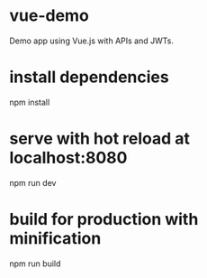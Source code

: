 # vue-demo

Demo app using Vue.js with APIs and JWTs.

# install dependencies
npm install

# serve with hot reload at localhost:8080
npm run dev

# build for production with minification
npm run build
